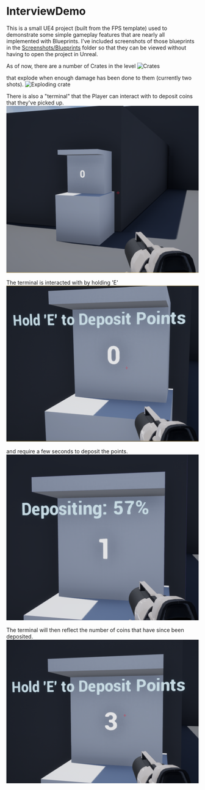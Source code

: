 # InterviewDemo
This is a small UE4 project (built from the FPS template) used to demonstrate some simple gameplay features that are nearly all implemented with Blueprints. I've included screenshots of those blueprints in the [Screenshots/Blueprints](Screenshots/Blueprints) folder so that they can be viewed without having to open the project in Unreal.

As of now, there are a number of Crates in the level
![Crates](https://github.com/AaronMike/InterviewDemo/blob/main/Screenshots/Game/Crates.png?raw=true)

that explode when enough damage has been done to them (currently two shots).
![Exploding crate](https://github.com/AaronMike/InterviewDemo/blob/main/Screenshots/Game/Crates_CoinsFlying.png)

There is also a "terminal" that the Player can interact with to deposit coins that they've picked up.
![Terminal](https://github.com/AaronMike/InterviewDemo/blob/main/Screenshots/Game/Terminal.png)

The terminal is interacted with by holding 'E'
![Terminal CTA](https://github.com/AaronMike/InterviewDemo/blob/main/Screenshots/Game/Terminal_DefaultCTA.png)

and require a few seconds to deposit the points.
![Terminal depositing](https://github.com/AaronMike/InterviewDemo/blob/main/Screenshots/Game/Terminal_Depositing.png)

The terminal will then reflect the number of coins that have since been deposited.
![Terminal deposited](https://github.com/AaronMike/InterviewDemo/blob/main/Screenshots/Game/Terminal_Deposited.png)
